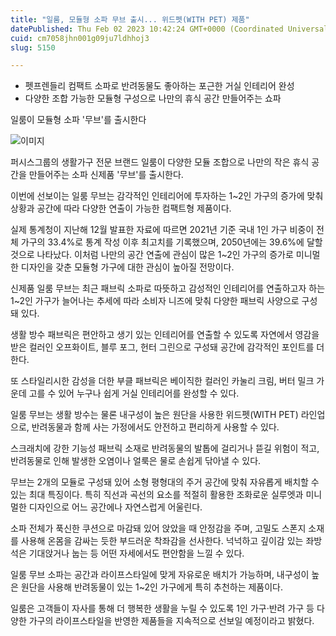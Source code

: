 ```yaml
---
title: "일룸, 모듈형 소파 무브 출시... 위드펫(WITH PET) 제품"
datePublished: Thu Feb 02 2023 10:42:24 GMT+0000 (Coordinated Universal Time)
cuid: cm7058jhn001g09ju7ldhhoj3
slug: 5150

---
```



- 펫프렌들리 컴팩트 소파로 반려동물도 좋아하는 포근한 거실 인테리어 완성
- 다양한 조합 가능한 모듈형 구성으로 나만의 휴식 공간 만들어주는 쇼파

일룸이 모듈형 소파 '무브'를 출시한다

![이미지](https://cdn.hashnode.com/res/hashnode/image/upload/v1739257881783/bcefacca-eba1-4a21-87a3-fbf61de2c3dd.jpeg)

퍼시스그룹의 생활가구 전문 브랜드 일룸이 다양한 모듈 조합으로 나만의 작은 휴식 공간을 만들어주는 소파 신제품 '무브'를 출시한다.

이번에 선보이는 일룸 무브는 감각적인 인테리어에 투자하는 1~2인 가구의 증가에 맞춰 상황과 공간에 따라 다양한 연출이 가능한 컴팩트형 제품이다.

실제 통계청이 지난해 12월 발표한 자료에 따르면 2021년 기준 국내 1인 가구 비중이 전체 가구의 33.4%로 통계 작성 이후 최고치를 기록했으며, 2050년에는 39.6%에 달할 것으로 나타났다. 이처럼 나만의 공간 연출에 관심이 많은 1~2인 가구의 증가로 미니멀한 디자인을 갖춘 모듈형 가구에 대한 관심이 높아질 전망이다.

신제품 일룸 무브는 최근 패브릭 소파로 따뜻하고 감성적인 인테리어를 연출하고자 하는 1~2인 가구가 늘어나는 추세에 따라 소비자 니즈에 맞춰 다양한 패브릭 사양으로 구성돼 있다.

생활 방수 패브릭은 편안하고 생기 있는 인테리어를 연출할 수 있도록 자연에서 영감을 받은 컬러인 오프화이트, 블루 포그, 헌터 그린으로 구성돼 공간에 감각적인 포인트를 더한다.

또 스타일리시한 감성을 더한 부클 패브릭은 베이직한 컬러인 카눌리 크림, 버터 밀크 가운데 고를 수 있어 누구나 쉽게 거실 인테리어를 완성할 수 있다.

일룸 무브는 생활 방수는 물론 내구성이 높은 원단을 사용한 위드펫(WITH PET) 라인업으로, 반려동물과 함께 사는 가정에서도 안전하고 편리하게 사용할 수 있다.

스크래치에 강한 기능성 패브릭 소재로 반려동물의 발톱에 걸리거나 뜯길 위험이 적고, 반려동물로 인해 발생한 오염이나 얼룩은 물로 손쉽게 닦아낼 수 있다.

무브는 2개의 모듈로 구성돼 있어 소형 평형대의 주거 공간에 맞춰 자유롭게 배치할 수 있는 최대 특징이다. 특히 직선과 곡선의 요소를 적절히 활용한 조화로운 실루엣과 미니멀한 디자인으로 어느 공간에나 자연스럽게 어울린다.

소파 전체가 푹신한 쿠션으로 마감돼 있어 앉았을 때 안정감을 주며, 고밀도 스폰지 소재를 사용해 온몸을 감싸는 듯한 부드러운 착좌감을 선사한다. 넉넉하고 깊이감 있는 좌방석은 기대앉거나 눕는 등 어떤 자세에서도 편안함을 느낄 수 있다.

일룸 무브 소파는 공간과 라이프스타일에 맞게 자유로운 배치가 가능하며, 내구성이 높은 원단을 사용해 반려동물이 있는 1~2인 가구에게 특히 추천하는 제품이다.

일룸은 고객들이 자사를 통해 더 행복한 생활을 누릴 수 있도록 1인 가구·반려 가구 등 다양한 가구의 라이프스타일을 반영한 제품들을 지속적으로 선보일 예정이라고 밝혔다.
